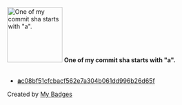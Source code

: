 <img src="https://my-badges.github.io/my-badges/a-commit.png" alt="One of my commit sha starts with &quot;a&quot;." title="One of my commit sha starts with &quot;a&quot;." width="128">
<strong>One of my commit sha starts with &quot;a&quot;.</strong>
<br><br>

- <a href="https://github.com/adib-yg/SAMP-RGB-Textdraw/commit/ac08bf51cfcbacf562e7a304b061dd996b26d65f"><strong>a</strong>c08bf51cfcbacf562e7a304b061dd996b26d65f</a>


Created by <a href="https://github.com/my-badges/my-badges">My Badges</a>
